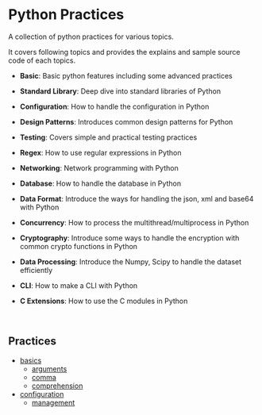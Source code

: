 # Python Practices
A collection of python practices for various topics. 

It covers following topics and provides the explains and sample source code of each topics.

* **Basic**: Basic python features including some advanced practices
* **Standard Library**: Deep dive into standard libraries of Python
* **Configuration**: How to handle the configuration in Python
* **Design Patterns**: Introduces common design patterns for Python
* **Testing**: Covers simple and practical testing practices
* **Regex**: How to use regular expressions in Python
* **Networking**:  Network programming with Python
* **Database**: How to handle the database in Python
* **Data Format**: Introduce the ways for handling the json, xml and base64 with Python
* **Concurrency**: How to process the multithread/multiprocess in Python
* **Cryptography**: Introduce some ways to handle the encryption with common crypto functions in Python
* **Data Processing**: Introduce the Numpy, Scipy to handle the dataset efficiently


* **CLI**: How to make a CLI with Python

* **C Extensions**: How to use the C modules in Python

  ​

## Practices

* [basics](/basics)
  * [arguments](/basics/arguments)
  * [comma](/basics/comma)
  * [comprehension](/basics/comprehension)
* [configuration](/configuration)
  * [management](/configuration/management)
